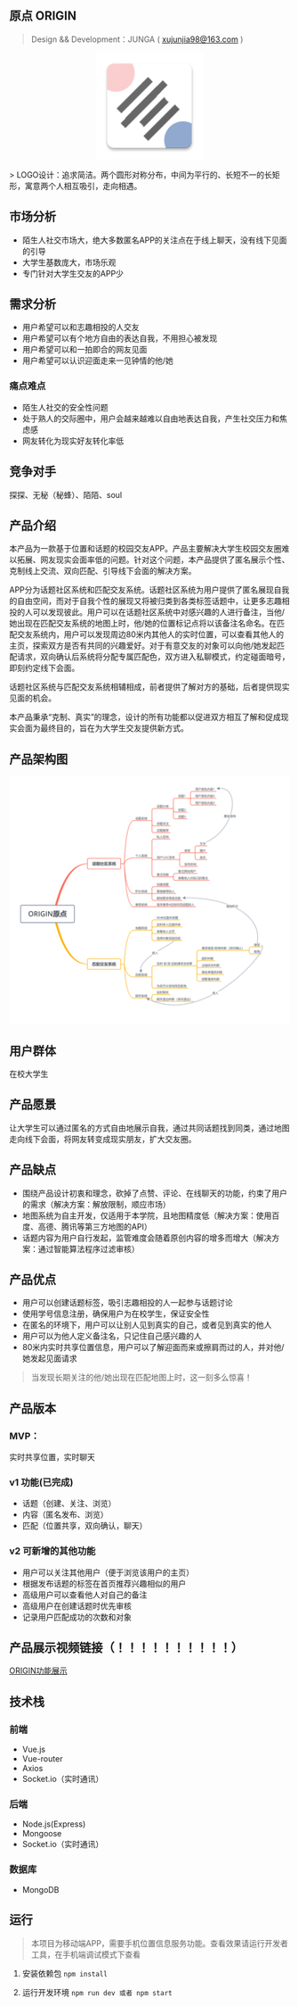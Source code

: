 ## 原点 ORIGIN
> Design && Development：JUNGA ( xujunjia98@163.com )

<div align=center>

![logo](./src/client/assets/logo.png)

</div>
> LOGO设计：追求简洁。两个圆形对称分布，中间为平行的、长短不一的长矩形，寓意两个人相互吸引，走向相遇。

## 市场分析
- 陌生人社交市场大，绝大多数匿名APP的关注点在于线上聊天，没有线下见面的引导
- 大学生基数庞大，市场乐观
- 专门针对大学生交友的APP少

## 需求分析
- 用户希望可以和志趣相投的人交友
- 用户希望可以有个地方自由的表达自我，不用担心被发现
- 用户希望可以和一拍即合的网友见面
- 用户希望可以认识迎面走来一见钟情的他/她

### 痛点难点
- 陌生人社交的安全性问题
- 处于熟人的交际圈中，用户会越来越难以自由地表达自我，产生社交压力和焦虑感
- 网友转化为现实好友转化率低

## 竞争对手
探探、无秘（秘蜂）、陌陌、soul

## 产品介绍
本产品为一款基于位置和话题的校园交友APP。产品主要解决大学生校园交友圈难以拓展、网友现实会面率低的问题。针对这个问题，本产品提供了匿名展示个性、克制线上交流、双向匹配、引导线下会面的解决方案。  

APP分为话题社区系统和匹配交友系统。话题社区系统为用户提供了匿名展现自我的自由空间，而对于自我个性的展现又将被归类到各类标签话题中，让更多志趣相投的人可以发现彼此。用户可以在话题社区系统中对感兴趣的人进行备注，当他/她出现在匹配交友系统的地图上时，他/她的位置标记点将以该备注名命名。在匹配交友系统内，用户可以发现周边80米内其他人的实时位置，可以查看其他人的主页，探索双方是否有共同的兴趣爱好。对于有意交友的对象可以向他/她发起匹配请求，双向确认后系统将分配专属匹配色，双方进入私聊模式，约定碰面暗号，即刻约定线下会面。  

话题社区系统与匹配交友系统相辅相成，前者提供了解对方的基础，后者提供现实见面的机会。  

本产品秉承“克制、真实”的理念，设计的所有功能都以促进双方相互了解和促成现实会面为最终目的，旨在为大学生交友提供新方式。

## 产品架构图
![logo](./public/ORIGIN.png)

## 用户群体
在校大学生

## 产品愿景
让大学生可以通过匿名的方式自由地展示自我，通过共同话题找到同类，通过地图走向线下会面，将网友转变成现实朋友，扩大交友圈。

## 产品缺点
- 围绕产品设计初衷和理念，砍掉了点赞、评论、在线聊天的功能，约束了用户的需求（解决方案：解放限制，顺应市场）
- 地图系统为自主开发，仅适用于本学院，且地图精度低（解决方案：使用百度、高德、腾讯等第三方地图的API）
- 话题内容为用户自行发起，监管难度会随着原创内容的增多而增大（解决方案：通过智能算法程序过滤审核）

## 产品优点
- 用户可以创建话题标签，吸引志趣相投的人一起参与话题讨论
- 使用学号信息注册，确保用户为在校学生，保证安全性
- 在匿名的环境下，用户可以让别人见到真实的自己，或者见到真实的他人
- 用户可以为他人定义备注名，只记住自己感兴趣的人
- 80米内实时共享位置信息，用户可以了解迎面而来或擦肩而过的人，并对他/她发起见面请求
> 当发现长期关注的他/她出现在匹配地图上时，这一刻多么惊喜！

## 产品版本
### MVP：
实时共享位置，实时聊天

### v1 功能(已完成)
- 话题（创建、关注、浏览）
- 内容（匿名发布、浏览）
- 匹配（位置共享，双向确认，聊天）

### v2 可新增的其他功能
- 用户可以关注其他用户（便于浏览该用户的主页）
- 根据发布话题的标签在首页推荐兴趣相似的用户
- 高级用户可以查看他人对自己的备注
- 高级用户在创建话题时优先审核
- 记录用户匹配成功的次数和对象

## 产品展示视频链接（！！！！！！！！！！）
[ORIGIN功能展示](https://v.youku.com/v_show/id_XNDE4MDY0NjQ4OA==.html?x=&sharefrom=android&sharekey=c2184bbc0fdfd336cfbd28d4cd8bd8764)

## 技术栈

### 前端
- Vue.js
- Vue-router
- Axios
- Socket.io（实时通讯）

### 后端
- Node.js(Express)
- Mongoose
- Socket.io（实时通讯）

### 数据库
- MongoDB


## 运行
> 本项目为移动端APP，需要手机位置信息服务功能。查看效果请运行开发者工具，在手机端调试模式下查看
1. 安装依赖包
   `npm install`

2. 运行开发环境
   `npm run dev 或者 npm start` 


